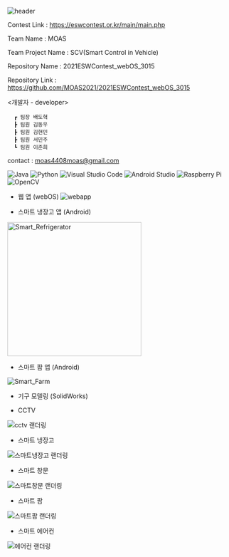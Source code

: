 ![header](https://capsule-render.vercel.app/api?type=waving&color=gradient&height=300&section=header&text=임베디드SW경진대회&fontSize=90)




Contest Link : https://eswcontest.or.kr/main/main.php

Team Name : MOAS

Team Project Name : SCV(Smart Control in Vehicle)

Repository Name : 2021ESWContest_webOS_3015

Repository Link : https://github.com/MOAS2021/2021ESWContest_webOS_3015
      

<개발자 - developer>
      
      ┏ 팀장 배도혁 
      ┣ 팀원 김동우 
      ┣ 팀원 김현민 
      ┣ 팀원 서민주 
      ┗ 팀원 이준희 


contact : moas4408moas@gmail.com




![Java](https://img.shields.io/badge/java-%23ED8B00.svg?style=for-the-badge&logo=java&logoColor=white) ![Python](https://img.shields.io/badge/python-3670A0?style=for-the-badge&logo=python&logoColor=ffdd54) ![Visual Studio Code](https://img.shields.io/badge/Visual%20Studio%20Code-0078d7.svg?style=for-the-badge&logo=visual-studio-code&logoColor=white) ![Android Studio](https://img.shields.io/badge/Android%20Studio-3DDC84.svg?style=for-the-badge&logo=android-studio&logoColor=white) ![Raspberry Pi](https://img.shields.io/badge/-RaspberryPi-C51A4A?style=for-the-badge&logo=Raspberry-Pi) ![OpenCV](https://img.shields.io/badge/opencv-%23white.svg?style=for-the-badge&logo=opencv&logoColor=white)



- 웹 앱 (webOS)
![webapp](https://user-images.githubusercontent.com/90252929/135031459-516f1728-8287-4330-b2dd-8bf3d113ced7.png)


- 스마트 냉장고 앱 (Android)
<img width="301" alt="Smart_Refrigerator" src="https://user-images.githubusercontent.com/90252929/135031570-3b0cf582-77d5-4ac9-8a57-88077dec8a96.png">


- 스마트 팜 앱 (Android)

![Smart_Farm](https://user-images.githubusercontent.com/90252929/135031617-cc4f5824-25ee-4004-b242-0bb51cbebd03.png)



- 기구 모델링 (SolidWorks)

- CCTV

![cctv 랜더링](https://user-images.githubusercontent.com/90252929/135031963-5273de7b-af34-472b-a41d-dd17bc55abbd.JPG)


- 스마트 냉장고

![스마트냉장고 랜더링](https://user-images.githubusercontent.com/90252929/135031984-6041b5de-2d25-4764-a067-19ac3f6227ff.jpg)


- 스마트 창문

![스마트창문 랜더링](https://user-images.githubusercontent.com/90252929/135032005-7cba9c09-e3e3-4245-be87-c36e973c2f6f.JPG)


- 스마트 팜

![스마트팜 랜더링](https://user-images.githubusercontent.com/90252929/135032017-4674a518-b230-4037-bcc5-8277b1be9aed.JPG)


- 스마트 에어컨
 
![에어컨 랜더링](https://user-images.githubusercontent.com/90252929/135032034-8c43f805-777b-411d-b859-afb1fd006e5b.JPG)
